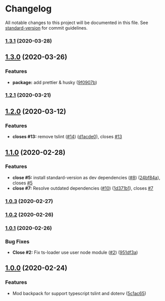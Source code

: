# Changelog

All notable changes to this project will be documented in this file. See [standard-version](https://github.com/conventional-changelog/standard-version) for commit guidelines.

### [1.3.1](https://github.com/boringcodes/backpack/compare/v1.3.0...v1.3.1) (2020-03-28)

## [1.3.0](https://github.com/boringcodes/backpack/compare/v1.2.1...v1.3.0) (2020-03-26)

### Features

- **package:** add prettier & husky ([9f0907b](https://github.com/boringcodes/backpack/commit/9f0907b53922e9e58ec01e92c145c9cf924d8732))

### [1.2.1](https://github.com/boringcodes/backpack/compare/v1.2.0...v1.2.1) (2020-03-21)

## [1.2.0](https://github.com/boringcodes/backpack/compare/v1.1.0...v1.2.0) (2020-03-12)

### Features

- **closes #13:** remove tslint ([#14](https://github.com/boringcodes/backpack/issues/14)) ([d1acde0](https://github.com/boringcodes/backpack/commit/d1acde092ba7316dd6b8ec453b08e12ebce7e0b7)), closes [#13](https://github.com/boringcodes/backpack/issues/13)

## [1.1.0](https://github.com/boringcodes/backpack/compare/v1.0.3...v1.1.0) (2020-02-28)

### Features

- **close #5:** install standard-version as dev dependencies ([#8](https://github.com/boringcodes/backpack/issues/8)) ([24bf84a](https://github.com/boringcodes/backpack/commit/24bf84ae412161cf8a9dfe30570299ad344c02f9)), closes [#5](https://github.com/boringcodes/backpack/issues/5)
- **close #7:** Resolve outdated dependencies ([#10](https://github.com/boringcodes/backpack/issues/10)) ([1d371b1](https://github.com/boringcodes/backpack/commit/1d371b1c9fa463695706c30a51e6e81159aaddb1)), closes [#7](https://github.com/boringcodes/backpack/issues/7)

### [1.0.3](https://github.com/boringcodes/backpack/compare/v1.0.2...v1.0.3) (2020-02-27)

### [1.0.2](https://github.com/boringcodes/backpack/compare/v1.0.1...v1.0.2) (2020-02-26)

### [1.0.1](https://github.com/boringcodes/backpack/compare/v1.0.0...v1.0.1) (2020-02-26)

### Bug Fixes

- **Close #2:** Fix ts-loader use user node module ([#2](https://github.com/boringcodes/backpack/issues/2)) ([951df3a](https://github.com/boringcodes/backpack/commit/951df3a187605e08e9d46d2f606ab12348dc84e4))

## [1.0.0](https://github.com/boringcodes/backpack/compare/v0.8.4...v1.0.0) (2020-02-24)

### Features

- Mod backpack for support typescript tslint and dotenv ([5c1ac65](https://github.com/boringcodes/backpack/commit/5c1ac6556ac8549188de34cfef04d96057d475c8))
